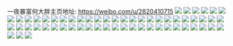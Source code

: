 一夜暴富何大胖主页地址: https://weibo.com/u/2820410715 
![](https://wx4.sinaimg.cn/mw2000/a81c0d5bly1h94zqls45uj20u01400zj.jpg) 
![](https://wx4.sinaimg.cn/mw2000/a81c0d5bly1h94zqojymcj20u01sy461.jpg) 
![](https://wx4.sinaimg.cn/mw2000/a81c0d5bly1h92mckpj6bj20u0190440.jpg) 
![](https://wx4.sinaimg.cn/mw2000/a81c0d5bly1h92mckz7twj20u01uo7cp.jpg) 
![](https://wx4.sinaimg.cn/mw2000/a81c0d5bly1h8o3xhc3oqj20u01sydm0.jpg) 
![](https://wx4.sinaimg.cn/mw2000/a81c0d5bly1h8o3xhq7utj20ji07wdfv.jpg) 
![](https://wx4.sinaimg.cn/mw2000/a81c0d5bly1h89qfauev7j20u018w7b3.jpg) 
![](https://wx4.sinaimg.cn/mw2000/a81c0d5bly1h89qfbu6tuj20u01417e9.jpg) 
![](https://wx4.sinaimg.cn/mw2000/a81c0d5bly1h89qfcai3kj218w0u0wjt.jpg) 
![](https://wx4.sinaimg.cn/mw2000/a81c0d5bly1h89qfbj15gj20vz0hjwj3.jpg) 
![](https://wx4.sinaimg.cn/mw2000/a81c0d5bly1h89qfc2b0tj20u013zgqq.jpg) 
![](https://wx4.sinaimg.cn/mw2000/a81c0d5bly1h89qfa7w88j213z0u0wkw.jpg) 
![](https://wx4.sinaimg.cn/mw2000/a81c0d5bly1h84kgja7uaj20u01sydo2.jpg) 
![](https://wx4.sinaimg.cn/mw2000/a81c0d5bly1h7m09i3ttkj20u01syal9.jpg) 
![](https://wx4.sinaimg.cn/mw2000/a81c0d5bly1h7hyjfq0jjj20u01sy0yk.jpg) 
![](https://wx4.sinaimg.cn/mw2000/a81c0d5bly1h68xjdmzglj20u01sy0y6.jpg) 
![](https://wx4.sinaimg.cn/mw2000/a81c0d5bly1h68xl8em5oj20u01sx119.jpg) 
![](https://wx4.sinaimg.cn/mw2000/a81c0d5bly1h68xktdkvej20u01sx0xm.jpg) 
![](https://wx4.sinaimg.cn/mw2000/a81c0d5bly1h5m9r519n1j20u0140gw9.jpg) 
![](https://wx4.sinaimg.cn/mw2000/a81c0d5bly1h51vn12hbvj20u0140jw2.jpg) 
![](https://wx4.sinaimg.cn/mw2000/a81c0d5bly1h51vn0pe0mj20u0140tea.jpg) 
![](https://wx4.sinaimg.cn/mw2000/a81c0d5bly1h4tq3bw0ofj20u01400xx.jpg) 
![](https://wx4.sinaimg.cn/mw2000/a81c0d5bly1h4tq3fno6yj20u014044k.jpg) 
![](https://wx4.sinaimg.cn/mw2000/a81c0d5bly1h4pace0chmj20u0140457.jpg) 
![](https://wx4.sinaimg.cn/mw2000/a81c0d5bly1h4pacc7aopj20u0140gte.jpg) 
![](https://wx4.sinaimg.cn/mw2000/a81c0d5bly1h4mzp5liapj20u01sy79r.jpg) 
![](https://wx4.sinaimg.cn/mw2000/a81c0d5bly1h4mquy6d45j20u01sygph.jpg) 
![](https://wx4.sinaimg.cn/mw2000/a81c0d5bly1h4mquzzqnuj21400u0tdb.jpg) 
![](https://wx4.sinaimg.cn/mw2000/a81c0d5bly1h4mdo7j99nj21sy0u0tf9.jpg) 
![](https://wx4.sinaimg.cn/mw2000/a81c0d5bly1h4mdo62jt0j21sy0u07am.jpg) 
![](https://wx4.sinaimg.cn/mw2000/a81c0d5bly1h4kkdmzujwj20u0140djx.jpg) 
![](https://wx4.sinaimg.cn/mw2000/a81c0d5bly1h4kkdnhdavj21400u077u.jpg) 
![](https://wx4.sinaimg.cn/mw2000/a81c0d5bly1h4kkdnxoevj21400u0q9f.jpg) 
![](https://wx4.sinaimg.cn/mw2000/a81c0d5bly1h4jjbyvyi0j21400u0wlr.jpg) 
![](https://wx4.sinaimg.cn/mw2000/a81c0d5bly1h4jjbz9kzkj21400u0dns.jpg) 
![](https://wx4.sinaimg.cn/mw2000/a81c0d5bly1h4gxdpu211j20k10tz774.jpg) 
![](https://wx4.sinaimg.cn/mw2000/a81c0d5bly1h4gxek0ydij20u0140aol.jpg) 
![](https://wx4.sinaimg.cn/mw2000/a81c0d5bly1h4gxeeh28tj20u0140gtb.jpg) 
![](https://wx4.sinaimg.cn/mw2000/a81c0d5bly1h4gxfkd951j21400u0dlf.jpg) 
![](https://wx4.sinaimg.cn/mw2000/a81c0d5bly1h4gxem7koyj20u0140q85.jpg) 
![](https://wx4.sinaimg.cn/mw2000/a81c0d5bly1h4gxen30iqj20u0140dmd.jpg) 
![](https://wx4.sinaimg.cn/mw2000/a81c0d5bly1h4fuf30s4oj20u0140wjp.jpg) 
![](https://wx4.sinaimg.cn/mw2000/a81c0d5bly1h4fufb2nc4j20u0140grp.jpg) 
![](https://wx4.sinaimg.cn/mw2000/a81c0d5bly1h4evrdhcy6j21400u0wj0.jpg) 
![](https://wx4.sinaimg.cn/mw2000/a81c0d5bly1h4eknfgi6ej20u01sytl3.jpg) 
![](https://wx4.sinaimg.cn/mw2000/a81c0d5bly1h4df9w1ecxj20u01sy43x.jpg) 
![](https://wx4.sinaimg.cn/mw2000/a81c0d5bly1h49oiy55t4j20u0140qav.jpg) 
![](https://wx4.sinaimg.cn/mw2000/a81c0d5bly1h43er9inmbj20sm0nytd4.jpg) 
![](https://wx4.sinaimg.cn/mw2000/a81c0d5bly1h43ewbpydjj20pq1g0wha.jpg) 
![](https://wx4.sinaimg.cn/mw2000/a81c0d5bly1h43evlj869j20q81gbjvh.jpg) 
![](https://wx4.sinaimg.cn/mw2000/a81c0d5bly1h42lgdvqd5j21sy0u0thi.jpg) 
![](https://wx4.sinaimg.cn/mw2000/a81c0d5bly1h42agf3hpnj20u01syn2k.jpg) 
![](https://wx4.sinaimg.cn/mw2000/a81c0d5bly1h42agdwqiej20nq1f6jvg.jpg) 
![](https://wx4.sinaimg.cn/mw2000/a81c0d5bly1h424k98fojj20u01syjw1.jpg) 
![](https://wx4.sinaimg.cn/mw2000/a81c0d5bly1h424kar7syj20u0140te4.jpg) 
![](https://wx4.sinaimg.cn/mw2000/a81c0d5bly1h41szrj5zsj20u0140dkz.jpg) 
![](https://wx4.sinaimg.cn/mw2000/a81c0d5bly1h41il9d3akj20u01syahk.jpg) 
![](https://wx4.sinaimg.cn/mw2000/a81c0d5bly1h40yu4rvqjj20u01syn5y.jpg) 
![](https://wx4.sinaimg.cn/mw2000/a81c0d5bly1h3zrj8uo0qj20u0140q8i.jpg) 
